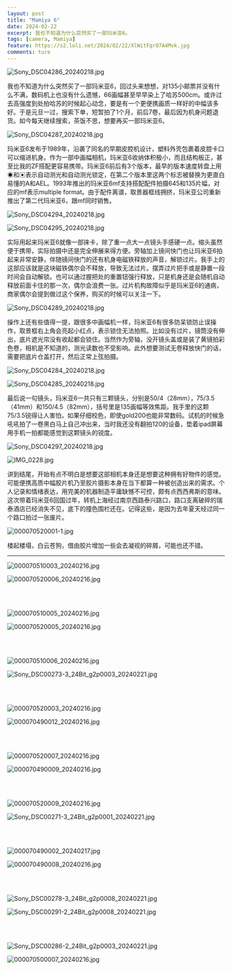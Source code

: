 ```yaml
---
layout: post
title: "Mamiya 6"
date: 2024-02-22
excerpt: 我也不知道为什么突然买了一部玛米亚6。
tags: [camera, Mamiya]
feature: https://s2.loli.net/2024/02/22/XlWitFqrO7A4Mvk.jpg
comments: ture
---
```




![Sony_DSC04286_20240218.jpg](https://s2.loli.net/2024/02/22/p1iWaQjUNHLg7M5.jpg)

我也不知道为什么突然买了一部玛米亚6，回过头来想想，对135小邮票并没有什么不满，数码机上也没有什么遗憾，66画幅甚至早早染上了哈苏500cm。或许过去高强度到处拍哈苏的时候起心动念，要是有一个更便携画质一样好的中幅该多好。于是元旦一过，搜索下单，短暂拍了1个月，前后7卷，最后因为机身问题退货。如今每天继续搜索，茶饭不思，想要再买一部玛米亚6。

![Sony_DSC04287_20240218.jpg](https://s2.loli.net/2024/02/22/Ia9FxSUfc8GNkhB.jpg)


玛米亚6发布于1989年，沿袭了同名的早期皮腔机设计，塑料外壳包裹着皮腔卡口可以缩进机身。作为一部中画幅相机，玛米亚6收纳体积极小，而且结构板正，甚至比我的ZF搭配更容易携带。玛米亚6前后有3个版本，最早的版本速度转盘上用◉和▣表示自动测光和自动测光锁定，在第二个版本里这两个标志被替换为更直白易懂的A和AEL。1993年推出的玛米亚6mf支持搭配配件拍摄645和135片幅，对应的mf表示multiple format。由于配件离谱，取景器框线拥挤，玛米亚公司重新推出了第二代玛米亚6，跟mf同时销售。

![Sony_DSC04294_20240218.jpg](https://s2.loli.net/2024/02/22/dUiLv3EMwBjVcKx.jpg)

![Sony_DSC04295_20240218.jpg](https://s2.loli.net/2024/02/22/Yv7m8CrzLyN12Q9.jpg)


实际用起来玛米亚6就像一部徕卡，除了重一点大一点镜头手感硬一点。缩头虽然便于携带，实际拍摄中还是完全伸展来得方便。旁轴加上镜间快门也让玛米亚6拍起来非常安静，伴随镜间快门的还有机身电磁铁释放的声音，解锁过片。我手上的这部应该就是这块磁铁偶尔会不释放，导致无法过片。摆弄过片把手或是静置一段时间会自动解锁。也可以通过握把处的重置钮强行释放，只是机身还是会随机自动释放前面卡住的那一次，偶尔会浪费一张。过片机构故障似乎是玛米亚6的通病，商家偶尔会提到做过这个保养，购买的时候可以关注一下。

![Sony_DSC04289_20240218.jpg](https://s2.loli.net/2024/02/22/Vly5hDYU4NknJ9M.jpg)

操作上还有些值得一提，跟很多中画幅机一样，玛米亚6有很多防呆锁防止误操作，取景框右上角会亮起小红点，表示锁住无法拍照。比如没有过片，镜筒没有伸出，底片遮光帘没有收起都会锁住。当然作为旁轴，没开镜头盖或是装了黄镜拍彩色卷，相机是不知道的，测光读数也不受影响。此外想要测试无卷释放快门的话，需要把底片仓盖打开，然后正常上弦拍摄。

![Sony_DSC04284_20240218.jpg](https://s2.loli.net/2024/02/22/L84xhDZjizaOQS1.jpg)

![Sony_DSC04285_20240218.jpg](https://s2.loli.net/2024/02/22/XlWitFqrO7A4Mvk.jpg)

最后说一句镜头，玛米亚6一共只有三颗镜头，分别是50/4（28mm），75/3.5（41mm）和150/4.5（82mm），括号里是135画幅等效焦距。我手里的这颗75/3.5锐得让人害怕，如果仔细校色，即使gold200也能非常数码。试机的时候急吼吼拍了一卷黑白马上自己冲出来，当时我还没有翻拍120的设备，垫着ipad屏幕用手机一拍都能感觉到这颗镜头的锐度。

![Sony_DSC04297_20240218.jpg](https://s2.loli.net/2024/02/22/ZEDyxfQaNLAMUwR.jpg)

![IMG_0228.jpg](https://s2.loli.net/2024/02/22/Aso8fLv5XryjnId.jpg)

讲到结尾，开始有点不明白是想要这部相机本身还是想要这种拥有好物件的感觉。可能便携高质中幅胶片机乃至胶片摄影本身在当下都算一种被创造出来的需求。个人记录和情绪表达，用完美的机器制造平庸缺憾不可控，颇有点西西弗斯的意味。这次带着玛米亚6回国过年，转机上海经过南京西路泰兴路口，路口支离破碎的瑞泰酒店已经消失不见，底下的撞色围栏还在。记得这些，是因为去年夏天经过同一个路口拍过一张废片。

![000070520001-1.jpg](https://s2.loli.net/2024/02/22/Bd1x4zfTUY8GVM6.jpg)

楼起楼塌，白云苍狗，借由胶片增加一些会去凝视的碎屑，可能也还不错。

---


![000070510003_20240216.jpg](https://s2.loli.net/2024/02/22/h1nktpwgO72oBZ4.jpg)

![000070520006_20240216.jpg](https://s2.loli.net/2024/02/22/ztqorYSb3TlB1Of.jpg)

<br>
<br>

![000070510005_20240216.jpg](https://s2.loli.net/2024/02/22/QAN5piHX8aeRcyT.jpg)

![000070520005_20240216.jpg](https://s2.loli.net/2024/02/22/az2b9ueGJUwVAPs.jpg)

<br>
<br>

![000070510006_20240216.jpg](https://s2.loli.net/2024/02/22/WxmoAIGK2HQuDVT.jpg)

![Sony_DSC00273-3_24Bit_g2p0003_20240221.jpg](https://s2.loli.net/2024/02/22/vbBXKLC2gNUSOl9.jpg)

<br>
<br>

![000070520003_20240216.jpg](https://s2.loli.net/2024/02/22/LmyG6ZgjdlwOJMV.jpg)

![000070490012_20240216.jpg](https://s2.loli.net/2024/02/22/Cb5oSJOGQRNrc6n.jpg)

<br>
<br>

![000070520007_20240216.jpg](https://s2.loli.net/2024/02/22/OKxfyCsJj7MNSaQ.jpg)

![000070490009_20240216.jpg](https://s2.loli.net/2024/02/22/TUPrkVljsHtK91A.jpg)

<br>
<br>

![000070520009_20240216.jpg](https://s2.loli.net/2024/02/22/ih4F87rREftve1n.jpg)

![Sony_DSC00271-3_24Bit_g2p0001_20240221.jpg](https://s2.loli.net/2024/02/22/BGzAsXLKeOTuNC2.jpg)

<br>
<br>

![000070490002_20240217.jpg](https://s2.loli.net/2024/02/22/EGniKdJPOebsaYF.jpg)

![000070490008_20240216.jpg](https://s2.loli.net/2024/02/22/gD6ymtrNM3PvpVA.jpg)

<br>
<br>

![Sony_DSC00278-3_24Bit_g2p0008_20240221.jpg](https://s2.loli.net/2024/02/22/RQKNuMH8A3vFS9g.jpg)

![Sony_DSC00291-2_24Bit_g2p0008_20240221.jpg](https://s2.loli.net/2024/02/22/M2BoJuZHzEPlCN1.jpg)

<br>
<br>

![Sony_DSC00286-2_24Bit_g2p0003_20240221.jpg](https://s2.loli.net/2024/02/22/vqMc4JHLixhWp3d.jpg)

![000070500007_20240216.jpg](https://s2.loli.net/2024/02/22/I9bPqD1MRajvJfE.jpg)